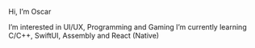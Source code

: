 Hi, I’m Oscar

I’m interested in UI/UX, Programming and Gaming
I’m currently learning C/C++, SwiftUI, Assembly and React (Native)


<!---
osmfemi/osmfemi is a ✨ special ✨ repository because its `README.md` (this file) appears on your GitHub profile.
You can click the Preview link to take a look at your changes.
--->
